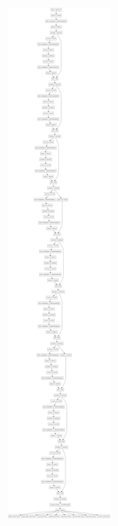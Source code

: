 ![alt text](https://github.com/GauravPandey892/EIP/blob/master/Phase%201/Session%205/Model%20Used.png) 
